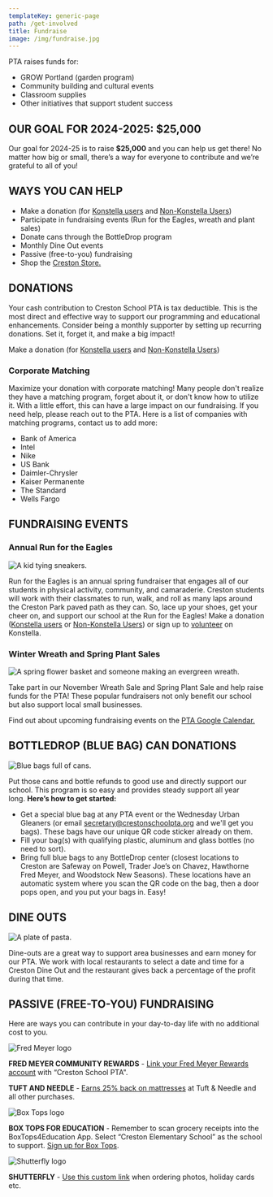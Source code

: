 ```yaml
---
templateKey: generic-page
path: /get-involved
title: Fundraise
image: /img/fundraise.jpg
---
```

PTA raises funds for:

* GROW Portland (garden program)
* Community building and cultural events
* Classroom supplies
* Other initiatives that support student success

## OUR GOAL FOR 2024-2025: $25,000

Our goal for 2024-25 is to raise **$25,000** and you can help us get there! No matter how big or small, there’s a way for everyone to contribute and we’re grateful to all of you!

## WAYS YOU CAN HELP

* ﻿Make a donation (for [Konstella users](https://www.konstella.com/app/school/669afb141b5ceab26a5c9b2f/donations/66d8a2221b5ce153b7dc6ee4) and [Non-Konstella Users](https://www.konstella.com/open/donations/66d8a2221b5ce153b7dc6ee8))
* Participate in fundraising events (Run for the Eagles, wreath and plant sales)
* Donate cans through the BottleDrop program
* Monthly Dine Out events
* Passive (free-to-you) fundraising
* Shop the [Creston Store.](https://creston.memberhub.com/store?limit=21&live=true)

## DONATIONS

Your cash contribution to Creston School PTA is tax deductible. This is the most direct and effective way to support our programming and educational enhancements. Consider being a monthly supporter by setting up recurring donations. Set it, forget it, and make a big impact!

Make a donation (for [Konstella users](https://www.konstella.com/app/school/669afb141b5ceab26a5c9b2f/donations/66d8a2221b5ce153b7dc6ee4) and [Non-Konstella Users](https://www.konstella.com/open/donations/66d8a2221b5ce153b7dc6ee8))

### Corporate Matching

Maximize your donation with corporate matching! Many people don't realize they have a matching program, forget about it, or don't know how to utilize it. With a little effort, this can have a large impact on our fundraising. If you need help, please reach out to the PTA. Here is a list of companies with matching programs, contact us to add more:

* Bank of America
* Intel
* Nike
* US Bank
* Daimler-Chrysler
* Kaiser Permanente
* The Standard
* Wells Fargo

## FUNDRAISING EVENTS

### **Annual Run for the Eagles**

![A kid tying sneakers.](/img/run-for-eagles.jpg)

Run for the Eagles is an annual spring fundraiser that engages all of our students in physical activity, community, and camaraderie. Creston students will work with their classmates to run, walk, and roll as many laps around the Creston Park paved path as they can. So, lace up your shoes, get your cheer on, and support our school at the Run for the Eagles! Make a donation ([Konstella users](https://www.konstella.com/app/school/669afb141b5ceab26a5c9b2f/donations/66d8a2221b5ce153b7dc6ee4) or [Non-Konstella Users](https://www.konstella.com/open/donations/66d8a2221b5ce153b7dc6ee8))[](https://creston.memberhub.com/store?limit=21&live=true) or sign up to [volunteer](https://www.konstella.com/app/school/669afb141b5ceab26a5c9b2f/committees) on Konstella.

### Winter Wreath and Spring Plant Sales

![A spring flower basket and someone making an evergreen wreath.](/img/artboard-1.png)

Take part in our November Wreath Sale and Spring Plant Sale and help raise funds for the PTA! These popular fundraisers not only benefit our school but also support local small businesses. 

Find out about upcoming fundraising events on the [PTA Google Calendar.](https://docs.google.com/document/d/1U72VrbXZogQfWjhSpkGIgCbnf2ZjnC2gQO6gT_n0gMg/edit?usp=sharing)

## BOTTLEDROP (BLUE BAG) CAN DONATIONS

![Blue bags full of cans.](/img/fundraise-blue-bags.jpeg)

Put those cans and bottle refunds to good use and directly support our school. This program is so easy and provides steady support all year long. **Here’s how to get started:** 

* Get a special blue bag at any PTA event or the Wednesday Urban Gleaners (or email [secretary@crestonschoolpta.org](mailto:secretary@crestonschoolpta.org) and we'll get you bags). These bags have our unique QR code sticker already on them.
* Fill your bag(s) with qualifying plastic, aluminum and glass bottles (no need to sort).
* Bring full blue bags to any BottleDrop center (closest locations to Creston are Safeway on Powell, Trader Joe’s on Chavez, Hawthorne Fred Meyer, and Woodstock New Seasons). These locations have an automatic system where you scan the QR code on the bag, then a door pops open, and you put your bags in. Easy!

## DINE OUTS

![A plate of pasta.](/img/fundraise-dine-outs.jpg)

Dine-outs are a great way to support area businesses and earn money for our PTA. We work with local restaurants to select a date and time for a Creston Dine Out and the restaurant gives back a percentage of the profit during that time. 

## PASSIVE (FREE-TO-YOU) FUNDRAISING 

Here are ways you can contribute in your day-to-day life with no additional cost to you.

![Fred Meyer logo](/img/fred-meyer-rewards-image-300x170.jpeg)

**FRED MEYER COMMUNITY REWARDS** - [Link your Fred Meyer Rewards account](https://www.fredmeyer.com/i/community/community-rewards) with “Creston School PTA".

**TUFT AND NEEDLE** - [Earns 25% back on mattresses](https://tuftandneedle.attfm2.net/crestonel) at Tuft & Needle and all other purchases.

![Box Tops logo](/img/boxtops.jpeg)

**BOX TOPS FOR EDUCATION** - Remember to scan grocery receipts into the BoxTops4Education App. Select “Creston Elementary School” as the school to support. [Sign up for Box Tops](https://www.boxtops4education.com/).

![Shutterfly logo](/img/1024px-shutterfly_logo.png)

**SHUTTERFLY** - [Use this custom link](https://www.shutterfly.com/?SSAID=2627674&sscid=b1k6_11uaik&CID=AFF-SAS-SFLY-2627674-82482&SSAIDDATA=SSCID%5Fb1k6%5F11uaik) when ordering photos, holiday cards etc.